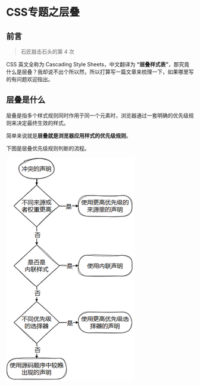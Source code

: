 # CSS专题之层叠



## 前言

> 石匠敲击石头的第 4 次

CSS 英文全称为 Cascading Style Sheets，中文翻译为 **“层叠样式表”**，那究竟什么是层叠？我却说不出个所以然，所以打算写一篇文章来梳理一下，如果哪里写的有问题欢迎指出。



## 层叠是什么

层叠是指多个样式规则同时作用于同一个元素时，浏览器通过一套明确的优先级规则来决定最终生效的样式。

简单来说就是**层叠就是浏览器应用样式的优先级规则**。

下图是层叠优先级规则判断的流程。

![image-20250325125300073](images/image-20250325125300073.png)

